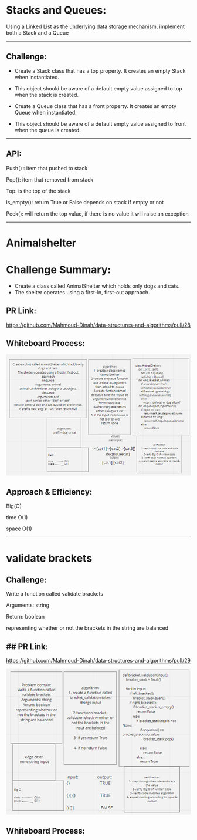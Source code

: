 # Stacks and Queues:

Using a Linked List as the underlying data storage mechanism, implement both a Stack and a Queue

---------------------------------------------

## Challenge:

- Create a Stack class that has a top property. It creates an empty Stack when instantiated.

- This object should be aware of a default empty value assigned to top when the stack is created.

- Create a Queue class that has a front property. It creates an empty Queue when instantiated.
- This object should be aware of a default empty value assigned to front when the queue is created.

------------------------------------------------------------------------------------------------------------

## API:

Push() : item that pushed to stack

Pop(): item that removed from stack

Top: is the top of the stack

is_empty(): return True or False depends on stack if empty or not

Peek(): will return the top value, if there is no value it will raise an exception

--------------------------------------------------------------------------------------------------------------------------

# Animalshelter

# Challenge Summary:

- Create a class called AnimalShelter which holds only dogs and cats.
- The shelter operates using a first-in, first-out approach.

## PR Link:

https://github.com/Mahmoud-Dinah/data-structures-and-algorithms/pull/28


## Whiteboard Process:

![AnimmalShelter](animalshelter.PNG)

## Approach & Efficiency:

Big(O)

time O(1)

space O(1)


----------------------------------------

# validate brackets

## Challenge:

Write a function called validate brackets

Arguments: string

Return: boolean

representing whether or not the brackets in the string are balanced


## ## PR Link:

https://github.com/Mahmoud-Dinah/data-structures-and-algorithms/pull/29


![brackets](brackets.PNG)

## Whiteboard Process:
